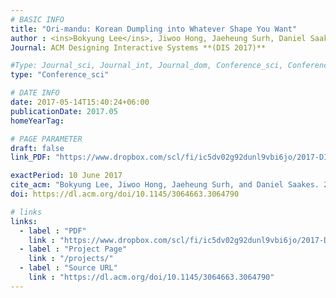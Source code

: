 ```yaml
---
# BASIC INFO
title: "Ori-mandu: Korean Dumpling into Whatever Shape You Want"
author : <ins>Bokyung Lee</ins>, Jiwoo Hong, Jaeheung Surh, Daniel Saakes.
Journal: ACM Designing Interactive Systems **(DIS 2017)**

#Type: Journal_sci, Journal_int, Journal_dom, Conference_sci, Conference_int, conference_dom
type: "Conference_sci"

# DATE INFO
date: 2017-05-14T15:40:24+06:00
publicationDate: 2017.05
homeYearTag: 

# PAGE PARAMETER
draft: false
link_PDF: "https://www.dropbox.com/scl/fi/ic5dv02g92dunl9vbi6jo/2017-DIS-mandu.pdf?rlkey=2whacm7f5jq7pv3bs5ly9oxgr&dl=0"

exactPeriod: 10 June 2017
cite_acm: "Bokyung Lee, Jiwoo Hong, Jaeheung Surh, and Daniel Saakes. 2017. Ori-mandu: Korean Dumpling into Whatever Shape You Want. In Proceedings of the 2017 Conference on Designing Interactive Systems (DIS '17). Association for Computing Machinery, New York, NY, USA, 929–941."
doi: https://dl.acm.org/doi/10.1145/3064663.3064790

# links
links:
  - label : "PDF"
    link : "https://www.dropbox.com/scl/fi/ic5dv02g92dunl9vbi6jo/2017-DIS-mandu.pdf?rlkey=2whacm7f5jq7pv3bs5ly9oxgr&dl=0"
  - label : "Project Page"
    link : "/projects/"
  - label : "Source URL"
    link : "https://dl.acm.org/doi/10.1145/3064663.3064790"
---
```

